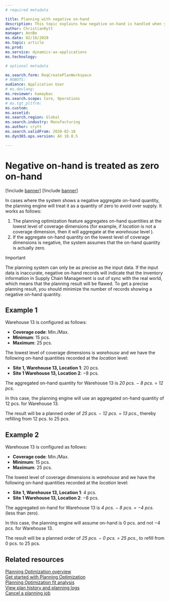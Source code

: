 ```yaml
---
# required metadata

title: Planning with negative on-hand
description: This topic explains how negative on-hand is handled when you are using planning optimization. 
author: ChristianRytt
manager: AnnBe
ms.date: 02/18/2020
ms.topic: article
ms.prod: 
ms.service: dynamics-ax-applications
ms.technology: 

# optional metadata

ms.search.form: ReqCreatePlanWorkspace
# ROBOTS: 
audience: Application User
# ms.devlang: 
ms.reviewer: kamaybac
ms.search.scope: Core, Operations
# ms.tgt_pltfrm: 
ms.custom: 
ms.assetid: 
ms.search.region: Global
ms.search.industry: Manufacturing
ms.author: crytt
ms.search.validFrom: 2020-02-18
ms.dyn365.ops.version: AX 10.0.5

---
```

# Negative on-hand is treated as zero on-hand

[!include [banner](../../includes/preview-banner.md)]
[!include [banner](../../includes/banner.md)]

In cases where the system shows a negative aggregate on-hand quantity, the planning engine will treat it as a quantity of zero to avoid over supply. It works as follows:

1. The planning optimization feature aggregates on-hand quantities at the lowest level of coverage dimensions (for example, if *location* is not a coverage dimension, then it will aggregate at the *warehouse* level ).
1. If the aggregate on-hand quantity on the lowest level of coverage dimensions is negative, the system assumes that the on-hand quantity is actually zero.

> [!IMPORTANT]
> The planning system can only be as precise as the input data. If the input data is inaccurate, negative on-hand records will indicate that the inventory information in Supply Chain Management is out of sync with the real world,  which means that the planning result will be flawed. To get a precise planning result, you should minimize the number of records showing a negative on-hand quantity.

## Example 1

Warehouse 13 is configured as follows:

- **Coverage code**: Min./Max.
- **Minimum**: 15 pcs.
- **Maximum**: 25 pcs.

The lowest level of coverage dimensions is *warehouse* and we have the following on-hand quantities recorded at the *location* level:

- **Site 1, Warehouse 13, Location 1**:  20 pcs.
- **Site 1 Warehouse 13, Location 2**: &minus;8 pcs.

The aggregated on-hand quantity for Warehouse 13 is *20 pcs. &minus; 8 pcs. = 12 pcs*.

In this case, the planning engine will use an aggregated on-hand quantity of 12 pcs. for Warehouse 13.

The result will be a planned order of *25 pcs. &minus; 12 pcs. = 13 pcs.*, thereby refilling from 12 pcs. to 25 pcs.

## Example 2

Warehouse 13 is configured as follows:

- **Coverage code**: Min./Max.
- **Minimum**: 15 pcs.
- **Maximum**: 25 pcs.

The lowest level of coverage dimensions is *warehouse* and we have the following on-hand quantities recorded at the *location* level:

- **Site 1, Warehouse 13, Location 1**:  4 pcs.
- **Site 1 Warehouse 13, Location 2**: &minus;8 pcs.

The aggregated on-hand for Warehouse 13 is *4 pcs. &minus; 8 pcs. = &minus;4 pcs.* (less than zero).

In this case, the planning engine will assume on-hand is 0 pcs. and not &minus;4 pcs. for Warehouse 13.  

The result will be a planned order of *25 pcs. &minus; 0 pcs. = 25 pcs.*, to refill from 0 pcs. to 25 pcs.

## Related resources

[Planning Optimization overview](planning-optimization-overview.md)  
[Get started with Planning Optimization](get-started.md)  
[Planning Optimization fit analysis](planning-optimization-fit-analysis.md)  
[View plan history and planning logs](plan-history-logs.md)  
[Cancel a planning job](cancel-planning-job.md)
